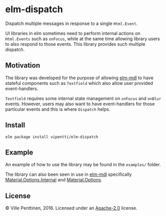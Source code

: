 # elm-dispatch

Dispatch multiple messages in response to a single `Html.Event`. 

UI libraries in elm sometimes need to perform internal actions on `Html.Events` such as `onFocus`, while at the same time allowing library users to also respond to those events. This library provides such multiple dispatch.

## Motivation 

The library was developed for the purpose of allowing [elm-mdl](http://package.elm-lang.org/packages/debois/elm-mdl/latest) to have stateful components such as `Textfield` which also allow user provided event-handlers.

`Textfield` requires some internal state management on `onFocus` and `onBlur` events. However, users may also want to have event-handlers for those particular events and this is where `Dispatch` helps.


## Install

```shell
elm package install vipentti/elm-dispatch
```

## Example

An example of how to use the library may be found in the `examples/` folder.

The library can also been seen in use in [elm-mdl](http://package.elm-lang.org/packages/debois/elm-mdl/latest) specifically [Material.Options.Internal](https://github.com/vipentti/elm-mdl/blob/78ab6b6dc0a8e5044a06d2a3c07fa7d900093585/src/Material/Options/Internal.elm) and [Material.Options](https://github.com/vipentti/elm-mdl/blob/78ab6b6dc0a8e5044a06d2a3c07fa7d900093585/src/Material/Options.elm). 

## License

© Ville Penttinen, 2016. Licensed under an
[Apache-2.0](https://github.com/vipentti/elm-dispatch/blob/master/LICENSE)
license.
